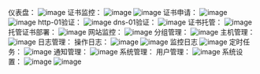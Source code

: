 仪表盘：
![image](https://github.com/user-attachments/assets/e375ae77-9cf1-487b-83e1-3174fa7c9066)
证书监控：
![image](https://github.com/user-attachments/assets/72bc412a-4ad3-4070-bb50-a172c125bb20)
![image](https://github.com/user-attachments/assets/40329797-e0e4-4fb4-a803-7497d969e2c9)
证书申请：
![image](https://github.com/user-attachments/assets/7073d74c-9e86-4267-949e-3d61bffec5a5)
![image](https://github.com/user-attachments/assets/daf5b258-930b-4868-a3db-47cc6b7064cf)
http-01验证：
![image](https://github.com/user-attachments/assets/39b9e0bb-29eb-4058-af97-4f8cb6448122)
dns-01验证：
![image](https://github.com/user-attachments/assets/cc7888bf-0851-4fce-8d4a-66507dd9c040)
证书托管：
![image](https://github.com/user-attachments/assets/bcec5a12-8cd2-4b50-99b3-9cc32aa3a27c)
托管证书部署：
![image](https://github.com/user-attachments/assets/73a89215-aae3-44b1-b02a-3197f9f3acdc)
网站监控：
![image](https://github.com/user-attachments/assets/2ff337bc-1ea8-435c-9968-3cb813e61fff)
分组管理：
![image](https://github.com/user-attachments/assets/064420a6-8077-4f3d-a1ed-42d182dff735)
主机管理：
![image](https://github.com/user-attachments/assets/1c33c008-2ea2-4a4d-9528-aa4aae2056ab)
日志管理：
操作日志：
![image](https://github.com/user-attachments/assets/e11b6e96-89a6-4b28-b7d4-75fbc776451a)
![image](https://github.com/user-attachments/assets/ce125b72-5b0d-4b67-9465-53fb192ee11b)
监控日志
![image](https://github.com/user-attachments/assets/aabba128-925b-4292-9709-c5d2d43f14b5)
定时任务：
![image](https://github.com/user-attachments/assets/1dc11d61-3b54-45c6-b335-1ed23c236ffe)
通知管理：
![image](https://github.com/user-attachments/assets/23c85d54-a87f-4307-bedb-4e25c2b43611)
系统管理：
用户管理：
![image](https://github.com/user-attachments/assets/7edc99fd-5247-49d7-9799-2a3b2b464389)
系统设置：
![image](https://github.com/user-attachments/assets/29d67d05-e90a-4156-a8f0-4af555b0f8cc)
![image](https://github.com/user-attachments/assets/b32a5b7c-88d7-4193-927c-7ff3987fec0b)









